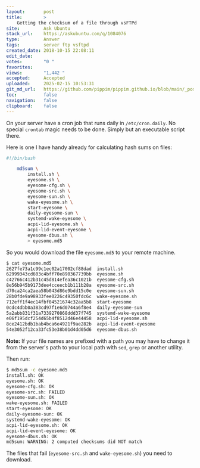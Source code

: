 ```yaml
---
layout:       post
title:        >
    Getting the checksum of a file through vsFTPd
site:         Ask Ubuntu
stack_url:    https://askubuntu.com/q/1084076
type:         Answer
tags:         server ftp vsftpd
created_date: 2018-10-15 22:08:11
edit_date:    
votes:        "0 "
favorites:    
views:        "1,442 "
accepted:     Accepted
uploaded:     2025-02-15 10:53:31
git_md_url:   https://github.com/pippim/pippim.github.io/blob/main/_posts/2018/2018-10-15-Getting-the-checksum-of-a-file-through-vsFTPd.md
toc:          false
navigation:   false
clipboard:    false
---
```


On your server have a cron job that runs daily in `/etc/cron.daily`. No special `crontab` magic needs to be done. Simply but an executable script there.



Here is one I have handy already for calculating hash sums on files:

``` bash
#!/bin/bash

    md5sum \
        install.sh \
        eyesome.sh \
        eyesome-cfg.sh \
        eyesome-src.sh \
        eyesome-sun.sh \
        wake-eyesome.sh \
        start-eyesome \
        daily-eyesome-sun \
        systemd-wake-eyesome \
        acpi-lid-eyesome.sh \
        acpi-lid-event-eyesome \
        eyesome-dbus.sh \
        > eyesome.md5
```

So you would download the file `eyesome.md5` to your remote machine.

``` bash
$ cat eyesome.md5
2627fe73a1c99c1ec02a17002cf88dad  install.sh
62999343cd603c4bff70e890367739bb  eyesome.sh
c42766c412b31c45d814efea36c1021b  eyesome-cfg.sh
8e56b945b9173dee4cceecb1b111b28a  eyesome-src.sh
d70ca24ca2aea58b043d86e9bdd15c0e  eyesome-sun.sh
28b0fde9a98933fee0226c49350fdc6c  wake-eyesome.sh
712eff1f4ec14fbf04521674c32aa5b8  start-eyesome
0cdc4dbb0a383cd97f1e6d0744a6f8e4  daily-eyesome-sun
5a2abb831f31a7339270868ddd37f745  systemd-wake-eyesome
e06f195dcf254d65b4f8512d46e44458  acpi-lid-eyesome.sh
8ce2412bdb1bab4bca6e4921f9ae282b  acpi-lid-event-eyesome
54e3052f12ca33fc53e38b01d4dd05d6  eyesome-dbus.sh
```

**Note:** If your file names are prefixed with a path you may have to change it from the server's path to your local path with `sed`, `grep` or another utility.

Then run:

``` bash
$ md5sum -c eyesome.md5
install.sh: OK
eyesome.sh: OK
eyesome-cfg.sh: OK
eyesome-src.sh: FAILED
eyesome-sun.sh: OK
wake-eyesome.sh: FAILED
start-eyesome: OK
daily-eyesome-sun: OK
systemd-wake-eyesome: OK
acpi-lid-eyesome.sh: OK
acpi-lid-event-eyesome: OK
eyesome-dbus.sh: OK
md5sum: WARNING: 2 computed checksums did NOT match
```

The files that fail (`eyesome-src.sh` and `wake-eyesome.sh`) you need to download.

